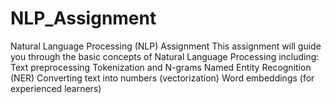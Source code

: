 # NLP_Assignment
Natural Language Processing (NLP) Assignment This assignment will guide you through the basic concepts of Natural Language Processing including:  Text preprocessing Tokenization and N-grams Named Entity Recognition (NER) Converting text into numbers (vectorization) Word embeddings (for experienced learners)
